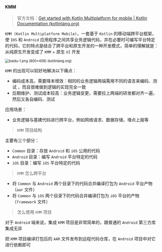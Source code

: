 #### KMM

> 官方文档：[Get started with Kotlin Multiplatform for mobile | Kotlin Documentation (kotlinlang.org)](https://kotlinlang.org/docs/multiplatform-mobile-getting-started.html)

`KMM (Kotlin Multiplatform Mobile)`，一套基于 `Kotlin` 的移动端跨平台框架，使 `IOS` 和 `Android` 应用程序之间共享业务逻辑代码，并在必要时可编写平台特定的代码，它的特点是结合了跨平台和原生开发的一种开发模式，简单的理解就是：从纯原生开发变成了 `KMM` + 原生 `UI` 开发

<img src="https://kotlinlang.org/lp/multiplatform/static/e35e8cfc124cd840e3b6d6a6416aa5fd/5a190/baidu-1.png" alt="baidu-1.png (800×409) (kotlinlang.org)" style="zoom:80%;" />  

`KMM` 的出现可以较好地解决以下痛点：

* 编码成本高，需要降本增效：相同的业务逻辑两端需用不同的语言来编码、测试 ，而且很难做到逻辑的实现完全一致
* 后期维护、测试成本较高：业务逻辑变更，需要拉上两端的研发都对齐一遍，然后又各自编码、测试

应用场景：

* 业务逻辑与基建代码进行跨平台，例如网络请求、数据存储，埋点上报等



> `KMM` 项目结构

主要有三个部分：

* `Common` 目录：存放 `Android` 和 `iOS` 公用的代码
* `Android` 目录：编写 `Android` 平台特定的代码
* `iOS` 目录：编写 `iOS` 平台特定的代码



> `KMM` 怎么跨平台

* 将 `Common` 与 `Android` 两个目录下的代码合并编译打包为 `Android` 平台产物（`aar` 文件）
* 将 `Common` 与 `iOS` 两个目录下的代码合并编译打包为 `iOS` 平台的产物（`framework` 文件）



> 怎么使用 `KMM` 项目

对于 `Android` 端来说，集成 `KMM` 项目是非常简单的，跟普通的 `Android` 第三方库集成无异

把 `KMM` 项目编译打包后的 `AAR` 文件发布到远程代码仓库，在 `Android` 项目中对它进行依赖即可